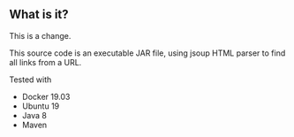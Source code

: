 ## What is it?

This is a change.

This source code is an executable JAR file, using jsoup HTML parser to find all links from a URL. 
 
Tested with
* Docker 19.03
* Ubuntu 19
* Java 8
* Maven